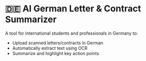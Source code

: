 # 🇩🇪 AI German Letter & Contract Summarizer

A tool for international students and professionals in Germany to:
- Upload scanned letters/contracts in German
- Automatically extract text using OCR
- Summarize and highlight key action points
